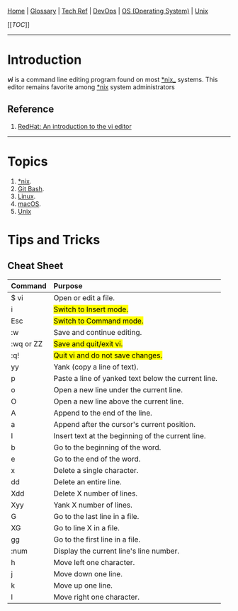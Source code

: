 [Home](/Slalom-LLC/Slalom-Consulting) | [Glossary](/Glossary) | [Tech Ref](/Tech-Ref) | [DevOps](/Tech-Ref/Software-Development/DevOps-\(Development-and-IT-Operations\)) | [OS (Operating System)](/Tech-Ref/OS-\(Operating-System\)) | [Unix](/Tech-Ref/Unix)


[[_TOC_]]

---
# Introduction
***vi*** is a command line editing program found on most [*nix_](/Tech-Ref/Software-Development/*nix) systems. This editor remains favorite among [*nix](/Tech-Ref/Software-Development/*nix) system administrators

## Reference
1. [RedHat: An introduction to the vi editor](https://www.redhat.com/sysadmin/introduction-vi-editor)

---
# Topics
1. [*nix](/Tech-Ref/Software-Development/*nix).
1. [Git Bash](/Tech-Ref/Software-Development/DevOps-\(Development-and-IT-Operations\)/Git).
1. [Linux](/Tech-Ref/Linux).
1. [macOS](/Tech-Ref/Apple-Inc/Mac-\(Macintosh\)/macOS).
1. [Unix](/Tech-Ref/Unix)

# Tips and Tricks

## Cheat Sheet

| Command | Purpose |
|:-|:-|
| $ vi <filename> | Open or edit a file. |
| i | <mark>Switch to Insert mode.</mark> |
| Esc | <mark>Switch to Command mode.</mark> |
| :w | Save and continue editing. |
| :wq or ZZ | <mark>Save and quit/exit vi.</mark> |
| :q! | <mark>Quit vi and do not save changes.</mark> |
| yy | Yank (copy a line of text). |
| p | Paste a line of yanked text below the current line. |
| o | Open a new line under the current line. |
| O | Open a new line above the current line. |
| A | Append to the end of the line. |
| a | Append after the cursor's current position. |
| I | Insert text at the beginning of the current line. |
| b | Go to the beginning of the word. |
| e | Go to the end of the word. |
| x | Delete a single character. |
| dd | Delete an entire line. |
| Xdd | Delete X number of lines. |
| Xyy | Yank X number of lines. |
| G | Go to the last line in a file. |
| XG | Go to line X in a file. |
| gg | Go to the first line in a file. |
| :num | Display the current line's line number. |
| h | Move left one character. |
| j | Move down one line. |
| k | Move up one line. |
| l | Move right one character. |
 